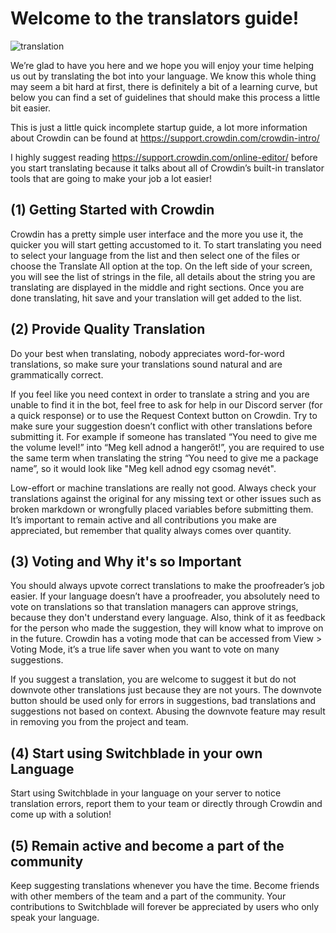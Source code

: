 # Welcome to the translators guide!

![translation](https://i.imgur.com/UVIAzg0.gif)

We’re glad to have you here and we hope you will enjoy your time helping us out by translating the bot into your language. We know this whole thing may seem a bit hard at first, there is definitely a bit of a learning curve, but below you can find a set of guidelines that should make this process a little bit easier.


This is just a little quick incomplete startup guide, a lot more information about Crowdin can be found at https://support.crowdin.com/crowdin-intro/

I highly suggest reading https://support.crowdin.com/online-editor/ before you start translating because it talks about all of Crowdin’s built-in translator tools that are going to make your job a lot easier!




## (1) Getting Started with Crowdin
 
Crowdin has a pretty simple user interface and the more you use it, the quicker you will start getting accustomed to it. To start translating you need to select your language from the list and then select one of the files or choose the Translate All option at the top. On the left side of your screen, you will see the list of strings in the file, all details about the string you are translating are displayed in the middle and right sections. Once you are done translating, hit save and your translation will get added to the list.




## (2) Provide Quality Translation
 
Do your best when translating, nobody appreciates word-for-word translations, so make sure your translations sound natural and are grammatically correct. 

If you feel like you need context in order to translate a string and you are unable to find it in the bot, feel free to ask for help in our Discord server (for a quick response) or to use the Request Context button on Crowdin. Try to make sure your suggestion doesn’t conflict with other translations before submitting it. For example if someone has translated “You need to give me the volume level!” into “Meg kell adnod a hangerőt!”, you are required to use the same term when translating the string “You need to give me a package name”, so it would look like "Meg kell adnod egy csomag nevét". 

Low-effort or machine translations are really not good. Always check your translations against the original for any missing text or other issues such as broken markdown or wrongfully placed variables before submitting them. It’s important to remain active and all contributions you make are appreciated, but remember that quality always comes over quantity.




## (3) Voting and Why it's so Important

You should always upvote correct translations to make the proofreader’s job easier. If your language doesn’t have a proofreader, you absolutely need to vote on translations so that translation managers can approve strings, because they don't understand every language. Also, think of it as feedback for the person who made the suggestion, they will know what to improve on in the future. Crowdin has a voting mode that can be accessed from View > Voting Mode, it’s a true life saver when you want to vote on many suggestions.

If you suggest a translation, you are welcome to suggest it but do not downvote other translations just because they are not yours. The downvote button should be used only for errors in suggestions, bad translations and suggestions not based on context. Abusing the downvote feature may result in removing you from the project and team.




## (4) Start using Switchblade in your own Language
 
Start using Switchblade in your language on your server to notice translation errors, report them to your team or directly through Crowdin and come up with a solution!




## (5) Remain active and become a part of the community
 
Keep suggesting translations whenever you have the time. Become friends with other members of the team and a part of the community. Your contributions to Switchblade will forever be appreciated by users who only speak your language.
